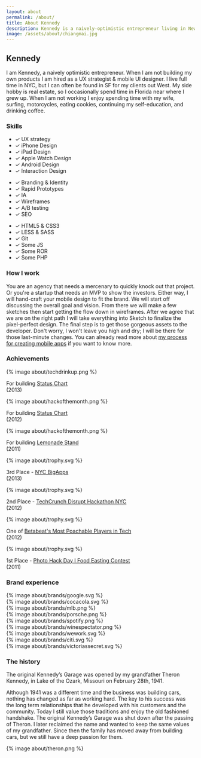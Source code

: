 ```yaml
---
layout: about
permalink: /about/
title: About Kennedy
description: Kennedy is a naively-optimistic entrepreneur living in New York City.
image: /assets/about/chiangmai.jpg
---
```


<div class="row">
    <div class="col-3">
    <h2>Kennedy</h2>
  </div><!--/col-->
    <div class="col-9">
        <p>I am Kennedy, a naively optimistic entrepreneur. When I am not building my own products I am hired as a UX strategist &amp; mobile UI designer. I live full time in NYC, but I can often be found in SF for my clients out West. My side hobby is real estate, so I occasionally spend time in Florida near where I grew up. When I am not working I enjoy spending time with my wife, surfing, motorcycles, eating cookies, continuing my self-education, and drinking coffee.</p>
    </div><!--/col-->
</div><!--/row-->

<div class="row">
    <div class="col-3">
    <h3>Skills</h3>
  </div><!--/col-->
    <div class="col-9">
        <div class="col-4">
          <ul class="skills">
                <li><i class="ss-icon ss-standard">&#x2713;</i> UX strategy</li>
            <li><i class="ss-icon ss-standard">&#x2713;</i> iPhone Design</li>
            <li><i class="ss-icon ss-standard">&#x2713;</i> iPad Design</li>
                <li><i class="ss-icon ss-standard">&#x2713;</i> Apple Watch Design</li>
            <li><i class="ss-icon ss-standard">&#x2713;</i> Android Design</li>
            <li><i class="ss-icon ss-standard">&#x2713;</i> Interaction Design</li>
          </ul>
        </div><!--/col-->
        <div class="col-4">
          <ul class="skills">
            <li><i class="ss-icon ss-standard">&#x2713;</i> Branding &amp; Identity</li>
                <li><i class="ss-icon ss-standard">&#x2713;</i> Rapid Prototypes</li>
            <li><i class="ss-icon ss-standard">&#x2713;</i> IA</li>
                <li><i class="ss-icon ss-standard">&#x2713;</i> Wireframes</li>
            <li><i class="ss-icon ss-standard">&#x2713;</i> A/B testing</li>
            <li><i class="ss-icon ss-standard">&#x2713;</i> SEO</li>
          </ul>
        </div><!--/col-->
        <div class="col-4">
          <ul class="skills">
                <li><i class="ss-icon ss-standard">&#x2713;</i> HTML5 &amp; CSS3</li>
            <li><i class="ss-icon ss-standard">&#x2713;</i> LESS &amp; SASS</li>
            <li><i class="ss-icon ss-standard">&#x2713;</i> Git</li>
                <li><i class="ss-icon ss-standard">&#x2713;</i> Some JS</li>
            <li><i class="ss-icon ss-standard">&#x2713;</i> Some ROR</li>
            <li><i class="ss-icon ss-standard">&#x2713;</i> Some PHP</li>
          </ul>
        </div><!--/col-->
    </div><!--/col-->
</div><!--/row-->

<div class="row">
    <div class="col-3">
        <h3>How I work</h3>
    </div><!--/col-->
    <div class="col-9">
        <p>You are an agency that needs a mercenary to quickly knock out that project. Or you're a startup that needs an MVP to show the investors. Either way, I will hand-craft your mobile design to fit the brand. We will start off discussing the overall goal and vision. From there we will make a few sketches then start getting the flow down in wireframes. After we agree that we are on the right path I will take everything into Sketch to finalize the pixel-perfect design. The final step is to get those gorgeous assets to the developer. Don't worry, I won't leave you high and dry; I will be there for those last-minute changes. You can already read more about <a href="/articles/my-process-for-creating-mobile-apps/">my process for creating mobile apps</a> if you want to know more.</p>
    </div><!--/col-->
</div><!--/row-->

<div class="row achievements">
    <div class="col-3">
        <h3>Achievements</h3>
    </div><!--/col-->
    <div class="col-9">
        <div class="col-4 thumbnail top">
            {% image about/techdrinkup.png %}
            <p class="caption"><span>For building <a href="/projects/statuschart">Status Chart</a><br/>(2013)</span></p>
        </div><!--/col-->
        <div class="col-4 thumbnail top">
            {% image about/hackofthemonth.png %}
            <p class="caption"><span>For building <a href="/projects/statuschart">Status Chart</a><br/>(2012)</span></p>
        </div><!--/col-->
        <div class="col-4 thumbnail top">
            {% image about/hackofthemonth.png %}
            <p class="caption"><span>For building <a href="/projects/lemonade-stand">Lemonade Stand</a><br/>(2011)</span></p>
        </div><!--/col-->
        <div class="col-3 thumbnail">
            {% image about/trophy.svg %}
            <p class="caption"><span>3rd Place - <a href="http://www.mikebloomberg.com/index.cfm?objectid=64301AA0-C29C-7CA2-F609C88A4873FD53">NYC BigApps</a><br/>(2013)</span></p>
        </div><!--/col-->
        <div class="col-3 thumbnail">
            {% image about/trophy.svg %}
            <p class="caption"><span>2nd Place - <a href="http://techcrunch.com/2012/05/20/introducing-our-2012-disrupt-nyc-hackathon-winners-thingscription-poachbase-and-practikhan/">TechCrunch Disrupt Hackathon NYC</a><br/>(2012)</span></p>
        </div><!--/col-->
        <div class="col-3 thumbnail">
            {% image about/trophy.svg %}
            <p class="caption"><span>One of <a href="http://betabeat.com/2012/04/betabeats-spring-2012-most-poachable-players-in-tech/#slide22">Betabeat's Most Poachable Players in Tech</a><br/>(2012)</span></p>
        </div><!--/col-->
        <div class="col-3 thumbnail">
            {% image about/trophy.svg %}
            <p class="caption"><span>1st Place - <a href="http://youtu.be/qPcVn4Im1ck">Photo Hack Day I Food Easting Contest</a><br/>(2011)</span></p>
        </div><!--/col-->
    </div><!--/col-->
</div><!--/row-->

<div class="row brands">
    <div class="col-3">
        <h3>Brand experience</h3>
    </div><!--/col-->
    <div class="col-9">
        <div class="row">
            <div class="col-4 top">
                {% image about/brands/google.svg %}
            </div><!--/col-->
            <div class="col-4 top">
                {% image about/brands/cocacola.svg %}
            </div><!--/col-->
            <div class="col-4 top">
                {% image about/brands/mlb.png %}
            </div><!--/col-->
            <div class="col-4 top">
                {% image about/brands/porsche.png %}
            </div><!--/col-->
            <div class="col-4 top">
                {% image about/brands/spotify.png %}
            </div><!--/col-->
            <div class="col-4 top">
                {% image about/brands/winespectator.png %}
            </div><!--/col-->
            <div class="col-4">
                {% image about/brands/wework.svg %}
            </div><!--/col-->
            <div class="col-4">
                {% image about/brands/citi.svg %}
            </div><!--/col-->
            <div class="col-4">
                {% image about/brands/victoriassecret.svg %}
            </div><!--/col-->
        </div><!--/row-->
    </div><!--/col-->
</div><!--/row-->

<!--

<h3>Interviews</h3>
<ul id="press-coverage">
  <li>
    <a href="http://theeastwing.net/episodes/1-kennedy">
      <img src="/img/press/theeastwing.png" alt="The East Wing">
      <p>User Experience and Community with Chris Kennedy<small>February 17th, 2012</small></p><i class="ss-icon ss-standard">&#x25B9;</i>
    </a>
  </li>
  <li>
    <a href="https://itunes.apple.com/jm/podcast/forrst-podcast/id396573610">
      <img src="/img/press/forrst.png" alt="Forrst Podcast">
      <p>Dinosaurs And Aliens #88<small>March 31st, 2011</small></p><i class="ss-icon ss-standard">&#x25B9;</i>
    </a>
  </li>
</ul>
</div>

-->

<div class="row">
    <div class="col-3">
        <h3>The history</h3>
    </div><!--/col-->
    <div class="col-9">
        <div class="col-12">
             <p>The original Kennedy&#8217;s Garage was opened by my grandfather Theron Kennedy, in Lake of the Ozark, Missouri on February 28th, 1941.</p>
        </div><!--/col-->
        <div class="col-6">
            <p>Although 1941 was a different time and the business was building cars, nothing has changed as far as working hard. The key to his success was the long term relationships that he developed with his customers and the community. Today I still value those traditions and enjoy the old fashioned handshake. The original Kennedy&#8217;s Garage was shut down after the passing of Theron. I later reclaimed the name and wanted to keep the same values of my grandfather. Since then the family has moved away from building cars, but we still have a deep passion for them.</p>
        </div><!--/col-->
        <div class="col-6">
            {% image about/theron.png %}
        </div><!--/col-->
    </div><!--/col-->
</div><!--/row-->


<!--

Notes:
Deep inside @kennedysgarage by @mturro (http://instagram.com/p/HcUrD)

-->

